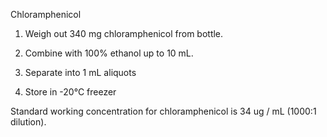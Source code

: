Chloramphenicol


1. Weigh out 340 mg chloramphenicol from bottle.

2. Combine with 100% ethanol up to 10 mL.

3. Separate into 1 mL aliquots

3. Store in -20°C freezer

Standard working concentration for chloramphenicol is 34 ug / mL (1000:1 dilution).